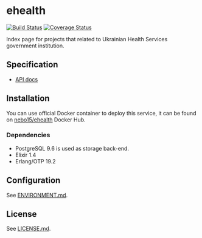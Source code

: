 # ehealth

[![Build Status](https://travis-ci.org/Nebo15/ehealth.api.svg?branch=master)](https://travis-ci.org/Nebo15/ehealth.api) [![Coverage Status](https://coveralls.io/repos/github/Nebo15/ehealth.api/badge.svg?branch=master)](https://coveralls.io/github/Nebo15/ehealth.api?branch=master)

Index page for projects that related to Ukrainian Health Services government institution.

## Specification

- [API docs](http://docs.ehealthapi1.apiary.io/#reference/public.-medical-service-provider-integration-layer)

## Installation

You can use official Docker container to deploy this service, it can be found on [nebo15/ehealth](https://hub.docker.com/r/nebo15/ehealth/) Docker Hub.

### Dependencies

- PostgreSQL 9.6 is used as storage back-end.
- Elixir 1.4
- Erlang/OTP 19.2

## Configuration

See [ENVIRONMENT.md](docs/ENVIRONMENT.md).

## License

See [LICENSE.md](LICENSE.md).